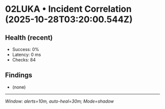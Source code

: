 # 02LUKA • Incident Correlation (2025-10-28T03:20:00.544Z)

## Health (recent)
- Success: 0%
- Latency: 0 ms
- Checks: 84

## Findings
- (none)

---
_Window: alerts=10m, auto-heal=30m; Mode=shadow_